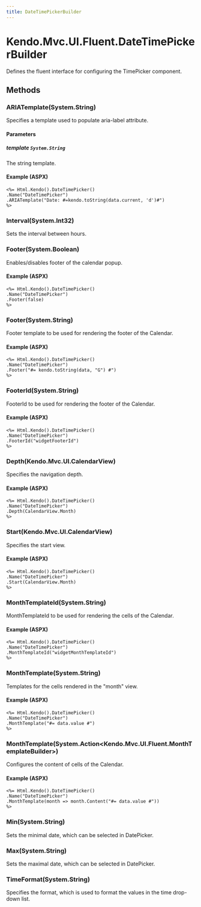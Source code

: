 ```yaml
---
title: DateTimePickerBuilder
---
```


# Kendo.Mvc.UI.Fluent.DateTimePickerBuilder
Defines the fluent interface for configuring the TimePicker component.




## Methods


### ARIATemplate(System.String)
Specifies a template used to populate aria-label attribute.


#### Parameters

##### template `System.String`
The string template.




#### Example (ASPX)
    <%= Html.Kendo().DateTimePicker()
    .Name("DateTimePicker")
    .ARIATemplate("Date: #=kendo.toString(data.current, 'd')#")
    %>


### Interval(System.Int32)
Sets the interval between hours.





### Footer(System.Boolean)
Enables/disables footer of the calendar popup.




#### Example (ASPX)
    <%= Html.Kendo().DateTimePicker()
    .Name("DateTimePicker")
    .Footer(false)
    %>


### Footer(System.String)
Footer template to be used for rendering the footer of the Calendar.




#### Example (ASPX)
    <%= Html.Kendo().DateTimePicker()
    .Name("DateTimePicker")
    .Footer("#= kendo.toString(data, "G") #")
    %>


### FooterId(System.String)
FooterId to be used for rendering the footer of the Calendar.




#### Example (ASPX)
    <%= Html.Kendo().DateTimePicker()
    .Name("DateTimePicker")
    .FooterId("widgetFooterId")
    %>


### Depth(Kendo.Mvc.UI.CalendarView)
Specifies the navigation depth.




#### Example (ASPX)
    <%= Html.Kendo().DateTimePicker()
    .Name("DateTimePicker")
    .Depth(CalendarView.Month)
    %>


### Start(Kendo.Mvc.UI.CalendarView)
Specifies the start view.




#### Example (ASPX)
    <%= Html.Kendo().DateTimePicker()
    .Name("DateTimePicker")
    .Start(CalendarView.Month)
    %>


### MonthTemplateId(System.String)
MonthTemplateId to be used for rendering the cells of the Calendar.




#### Example (ASPX)
    <%= Html.Kendo().DateTimePicker()
    .Name("DateTimePicker")
    .MonthTemplateId("widgetMonthTemplateId")
    %>


### MonthTemplate(System.String)
Templates for the cells rendered in the "month" view.




#### Example (ASPX)
    <%= Html.Kendo().DateTimePicker()
    .Name("DateTimePicker")
    .MonthTemplate("#= data.value #")
    %>


### MonthTemplate(System.Action\<Kendo.Mvc.UI.Fluent.MonthTemplateBuilder\>)
Configures the content of cells of the Calendar.




#### Example (ASPX)
    <%= Html.Kendo().DateTimePicker()
    .Name("DateTimePicker")
    .MonthTemplate(month => month.Content("#= data.value #"))
    %>


### Min(System.String)
Sets the minimal date, which can be selected in DatePicker.





### Max(System.String)
Sets the maximal date, which can be selected in DatePicker.





### TimeFormat(System.String)
Specifies the format, which is used to format the values in the time drop-down list.






